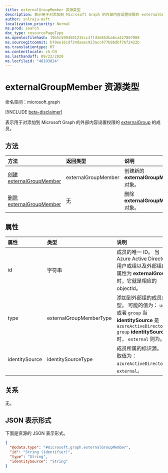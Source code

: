 ```yaml
---
title: externalGroupMember 资源类型
description: 表示用于对添加到 Microsoft Graph 的外部内容设置权限的 externalGroup 的成员。
author: snlraju-msft
localization_priority: Normal
ms.prod: search
doc_type: resourcePageType
ms.openlocfilehash: 19b5c5094501215cc3ffd3e852ba6ca427807988
ms.sourcegitcommit: b70ee16cdf24daaec923acc477b86dbf76f2422b
ms.translationtype: MT
ms.contentlocale: zh-CN
ms.lasthandoff: 09/22/2020
ms.locfileid: "48193824"
---
```

# <a name="externalgroupmember-resource-type"></a>externalGroupMember 资源类型

命名空间：microsoft.graph

[!INCLUDE [beta-disclaimer](../../includes/beta-disclaimer.md)]

表示用于对添加到 Microsoft Graph 的外部内容设置权限的 [externalGroup](externalgroup.md) 的成员。

## <a name="methods"></a>方法

| 方法                                                              | 返回类型         | 说明                              |
|:--------------------------------------------------------------------|:--------------------|:-----------------------------------------|
| [创建 externalGroupMember](../api/externalgroup-post-members.md) | externalGroupMember | 创建新的 **externalGroupMember** 对象。 |
| [删除 externalGroupMember](../api/externalgroupmember-delete.md)  | 无                | 删除 **externalGroupMember** 对象。   |

## <a name="properties"></a>属性

| 属性       | 类型                    | 说明                                                          |
|:---------------|:------------------------|:---------------------------------------------------------------------|
| id             | 字符串                  | 成员的唯一 ID。 当 Azure Active Directory 用户或组以及外部组的 **id** 属性为 **externalGroup** 时，它就是相应的 objectId。                                    |
| type           | externalGroupMemberType | 添加到外部组的成员类型。 可能的值为： `user` 或者 `group` 当 **identitySource** 是 `azureActiveDirectory` `group` **identitySource** 时， `external` 则为。 |
| identitySource | identitySourceType      | 成员所属的标识源。 可取值为：`azureActiveDirectory`、`external`。                                                                                         |

## <a name="relationships"></a>关系

无。

## <a name="json-representation"></a>JSON 表示形式

下面是资源的 JSON 表示形式。
<!-- {
  "blockType": "resource",
  "keyProperty": "id",
  "@odata.type": "microsoft.graph.externalGroupMember",
  "baseType": "",
  "openType": false
}
-->

``` json
{
  "@odata.type": "#microsoft.graph.externalGroupMember",
  "id": "String (identifier)",
  "type": "String",
  "identitySource": "String"
}
```
